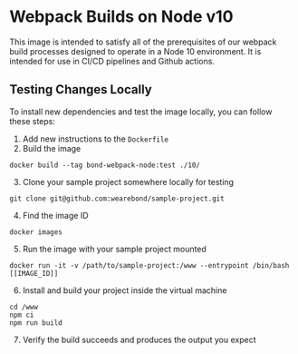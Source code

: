 # Webpack Builds on Node v10

This image is intended to satisfy all of the prerequisites of our webpack build
processes designed to operate in a Node 10 environment. It is intended for use
in CI/CD pipelines and Github actions.

## Testing Changes Locally

To install new dependencies and test the image locally, you can follow these
steps:

1. Add new instructions to the `Dockerfile`
2. Build the image
```
docker build --tag bond-webpack-node:test ./10/
```

3. Clone your sample project somewhere locally for testing
```
git clone git@github.com:wearebond/sample-project.git
```

4. Find the image ID
```
docker images
```

5. Run the image with your sample project mounted
```
docker run -it -v /path/to/sample-project:/www --entrypoint /bin/bash [[IMAGE_ID]]
```

6. Install and build your project inside the virtual machine
```
cd /www
npm ci
npm run build
```

7. Verify the build succeeds and produces the output you expect
